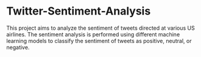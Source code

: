 # Twitter-Sentiment-Analysis
This project aims to analyze the sentiment of tweets directed at various US airlines. The sentiment analysis is performed using different machine learning models to classify the sentiment of tweets as positive, neutral, or negative. 
